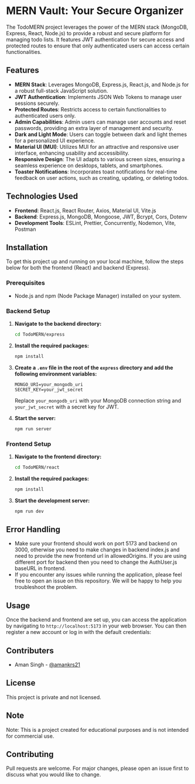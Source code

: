 # MERN Vault: Your Secure Organizer

The TodoMERN project leverages the power of the MERN stack (MongoDB, Express, React, Node.js) to provide a robust and secure platform for managing todo lists. It features JWT authentication for secure access and protected routes to ensure that only authenticated users can access certain functionalities.

## Features

- **MERN Stack**: Leverages MongoDB, Express.js, React.js, and Node.js for a robust full-stack JavaScript solution.
- **JWT Authentication**: Implements JSON Web Tokens to manage user sessions securely.
- **Protected Routes**: Restricts access to certain functionalities to authenticated users only.
- **Admin Capabilities**: Admin users can manage user accounts and reset passwords, providing an extra layer of management and security.
- **Dark and Light Mode**: Users can toggle between dark and light themes for a personalized UI experience.
- **Material UI (MUI)**: Utilizes MUI for an attractive and responsive user interface, enhancing usability and accessibility.
- **Responsive Design**: The UI adapts to various screen sizes, ensuring a seamless experience on desktops, tablets, and smartphones.
- **Toaster Notifications**: Incorporates toast notifications for real-time feedback on user actions, such as creating, updating, or deleting todos.


## Technologies Used

- **Frontend**: React.js, React Router, Axios, Material UI, Vite.js
- **Backend**: Express.js, MongoDB, Mongoose, JWT, Bcrypt, Cors, Dotenv
- **Development Tools**: ESLint, Prettier, Concurrently, Nodemon, Vite, Postman


## Installation

To get this project up and running on your local machine, follow the steps below for both the frontend (React) and backend (Express).

### Prerequisites

- Node.js and npm (Node Package Manager) installed on your system.

### Backend Setup

1. **Navigate to the backend directory:**
    
    ```bash
    cd TodoMERN/express
    ```

2. **Install the required packages:**
    
    ```bash
    npm install
    ```

3. **Create a `.env` file in the root of the `express` directory and add the following environment variables:**

    ```env
    MONGO_URI=your_mongodb_uri
    SECRET_KEY=your_jwt_secret
    ```

    Replace `your_mongodb_uri` with your MongoDB connection string and `your_jwt_secret` with a secret key for JWT.

4. **Start the server:**
    
    ```bash
    npm run server
    ```

### Frontend Setup

1. **Navigate to the frontend directory:**
    
    ```bash
    cd TodoMERN/react
    ```

2. **Install the required packages:**
    
    ```bash
    npm install
    ```

3. **Start the development server:**
    
    ```bash
    npm run dev
    ```

## Error Handling
- Make sure your frontend should work on port 5173 and backend on 3000, otherwise you need to make changes in backend index.js and need to provide the new frontend url in allowedOrigins. If you are using different port for backend then you need to change the AuthUser.js baseURL in frontend.
- If you encounter any issues while running the application, please feel free to open an issue on this repository. We will be happy to help you troubleshoot the problem.

## Usage
Once the backend and frontend are set up, you can access the application by navigating to `http://localhost:5173` in your web browser. You can then register a new account or log in with the default credentials:

## Contributers
- Aman Singh - [@amankrs21](https://www.github.com/amankrs21)


## License

This project is private and not licensed.


## Note
Note: This is a project created for educational purposes and is not intended for commercial use.


## Contributing
Pull requests are welcome. For major changes, please open an issue first to discuss what you would like to change.